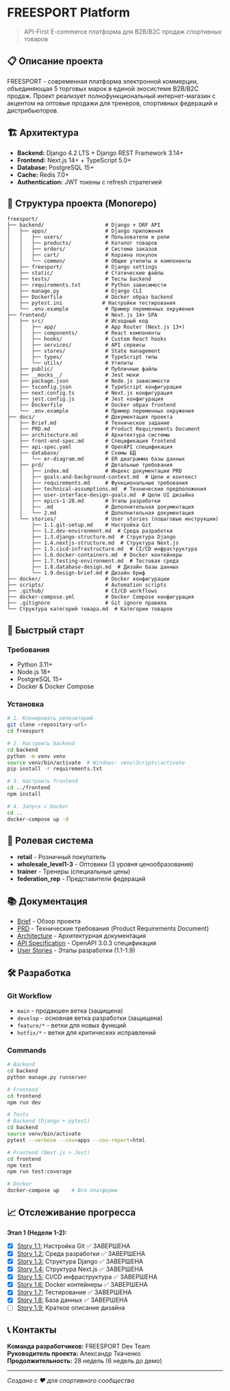 # FREESPORT Platform

> API-First E-commerce платформа для B2B/B2C продаж спортивных товаров

## 📋 Описание проекта

FREESPORT - современная платформа электронной коммерции, объединяющая 5 торговых марок в единой экосистеме B2B/B2C продаж. Проект реализует полнофункциональный интернет-магазин с акцентом на оптовые продажи для тренеров, спортивных федераций и дистрибьюторов.

## 🏗️ Архитектура

- **Backend:** Django 4.2 LTS + Django REST Framework 3.14+
- **Frontend:** Next.js 14+ + TypeScript 5.0+
- **Database:** PostgreSQL 15+
- **Cache:** Redis 7.0+
- **Authentication:** JWT токены с refresh стратегией

## 📁 Структура проекта (Monorepo)

```
freesport/
├── backend/                    # Django + DRF API
│   ├── apps/                   # Django приложения
│   │   ├── users/              # Пользователи и роли
│   │   ├── products/           # Каталог товаров
│   │   ├── orders/             # Система заказов
│   │   ├── cart/               # Корзина покупок
│   │   └── common/             # Общие утилиты и компоненты
│   ├── freesport/              # Django settings
│   ├── static/                 # Статические файлы
│   ├── tests/                  # Тесты backend
│   ├── requirements.txt        # Python зависимости
│   ├── manage.py               # Django CLI
│   ├── Dockerfile              # Docker образ backend
│   ├── pytest.ini             # Настройки тестирования
│   └── .env.example            # Пример переменных окружения
├── frontend/                   # Next.js 14+ SPA
│   ├── src/                    # Исходный код
│   │   ├── app/                # App Router (Next.js 13+)
│   │   ├── components/         # React компоненты
│   │   ├── hooks/              # Custom React hooks
│   │   ├── services/           # API сервисы
│   │   ├── stores/             # State management
│   │   ├── types/              # TypeScript типы
│   │   └── utils/              # Утилиты
│   ├── public/                 # Публичные файлы
│   ├── __mocks__/              # Jest моки
│   ├── package.json            # Node.js зависимости
│   ├── tsconfig.json           # TypeScript конфигурация
│   ├── next.config.ts          # Next.js конфигурация
│   ├── jest.config.js          # Jest конфигурация
│   ├── Dockerfile              # Docker образ frontend
│   └── .env.example            # Пример переменных окружения
├── docs/                       # Документация проекта
│   ├── Brief.md                # Техническое задание
│   ├── PRD.md                  # Product Requirements Document
│   ├── architecture.md         # Архитектура системы
│   ├── front-end-spec.md       # Спецификация frontend
│   ├── api-spec.yaml           # OpenAPI спецификация
│   ├── database/               # Схемы БД
│   │   └── er-diagram.md       # ER диаграмма базы данных
│   ├── prd/                    # Детальные требования
│   │   ├── index.md            # Индекс документации PRD
│   │   ├── goals-and-background-context.md  # Цели и контекст
│   │   ├── requirements.md     # Функциональные требования
│   │   ├── technical-assumptions.md  # Технические предположения
│   │   ├── user-interface-design-goals.md  # Цели UI дизайна
│   │   ├── epics-1-28.md       # Этапы разработки
│   │   ├── .md                 # Дополнительная документация
│   │   └── 2.md                # Дополнительная документация
│   └── stories/                # User stories (пошаговые инструкции)
│       ├── 1.1.git-setup.md    # Настройка Git
│       ├── 1.2.dev-environment.md  # Среда разработки
│       ├── 1.3.django-structure.md  # Структура Django
│       ├── 1.4.nextjs-structure.md  # Структура Next.js
│       ├── 1.5.cicd-infrastructure.md  # CI/CD инфраструктура
│       ├── 1.6.docker-containers.md  # Docker контейнеры
│       ├── 1.7.testing-environment.md  # Тестовая среда
│       ├── 1.8.database-design.md  # Дизайн базы данных
│       └── 1.9.design-brief.md # Дизайн бриф
├── docker/                     # Docker конфигурации
├── scripts/                    # Automation scripts
├── .github/                    # CI/CD workflows
├── docker-compose.yml          # Docker Compose конфигурация
├── .gitignore                  # Git ignore правила
└── Структура категорий товара.md  # Категории товаров
```

## 🚀 Быстрый старт

### Требования

- Python 3.11+
- Node.js 18+
- PostgreSQL 15+
- Docker & Docker Compose

### Установка

```bash
# 1. Клонировать репозиторий
git clone <repository-url>
cd freesport

# 2. Настроить backend
cd backend
python -m venv venv
source venv/bin/activate  # Windows: venv\Scripts\activate
pip install -r requirements.txt

# 3. Настроить frontend
cd ../frontend
npm install

# 4. Запуск с Docker
cd ..
docker-compose up -d
```

## 🔐 Ролевая система

- **retail** - Розничный покупатель
- **wholesale_level1-3** - Оптовики (3 уровня ценообразования)
- **trainer** - Тренеры (специальные цены)
- **federation_rep** - Представители федераций

## 📚 Документация

- [Brief](docs/Brief.md) - Обзор проекта
- [PRD](docs/PRD.md) - Технические требования (Product Requirements Document)
- [Architecture](docs/architecture.md) - Архитектурная документация
- [API Specification](docs/api-spec.yaml) - OpenAPI 3.0.3 спецификация
- [User Stories](docs/stories/) - Этапы разработки (1.1-1.9)

## 🛠️ Разработка

### Git Workflow

- `main` - продакшен ветка (защищена)
- `develop` - основная ветка разработки (защищена)
- `feature/*` - ветки для новых функций
- `hotfix/*` - ветки для критических исправлений

### Commands

```bash
# Backend
cd backend
python manage.py runserver

# Frontend  
cd frontend
npm run dev

# Tests
# Backend (Django + pytest)
cd backend
source venv/bin/activate
pytest --verbose --cov=apps --cov-report=html

# Frontend (Next.js + Jest)
cd frontend
npm test
npm run test:coverage

# Docker
docker-compose up    # Вся платформа
```

## 📈 Отслеживание прогресса

**Этап 1 (Недели 1-2):**
- [x] [Story 1.1:](docs/stories/1.1.git-setup.md) Настройка Git ✅ ЗАВЕРШЕНА
- [x] [Story 1.2:](docs/stories/1.2.dev-environment.md) Среда разработки ✅ ЗАВЕРШЕНА
- [x] [Story 1.3:](docs/stories/1.3.django-structure.md) Структура Django ✅ ЗАВЕРШЕНА
- [x] [Story 1.4:](docs/stories/1.4.nextjs-structure.md) Структура Next.js ✅ ЗАВЕРШЕНА
- [x] [Story 1.5:](docs/stories/1.5.cicd-infrastructure.md) CI/CD инфраструктура ✅ ЗАВЕРШЕНА
- [x] [Story 1.6:](docs/stories/1.6.docker-containers.md) Docker контейнеры ✅ ЗАВЕРШЕНА
- [x] [Story 1.7:](docs/stories/1.7.testing-environment.md) Тестирование ✅ ЗАВЕРШЕНА
- [x] [Story 1.8:](docs/stories/1.8.database-design.md) База данных ✅ ЗАВЕРШЕНА
- [ ] [Story 1.9:](docs/stories/1.9.design-brief.md) Краткое описание дизайна

## 📞 Контакты

**Команда разработчиков:** FREESPORT Dev Team  
**Руководитель проекта:** Александр Ткаченко  
**Продолжительность:** 28 недель (6 недель до демо)

---

*Создано с ❤️ для спортивного сообщества*